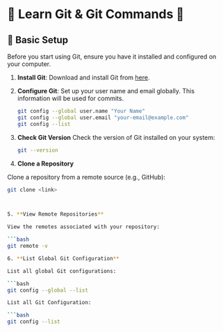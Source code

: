 # 🚀 **Learn Git & Git Commands** 🚀

## 🔧 **Basic Setup**

Before you start using Git, ensure you have it installed and configured on your computer.

1. **Install Git**:
   Download and install Git from [here](https://git-scm.com/).

2. **Configure Git**:
   Set up your user name and email globally. This information will be used for commits.

   ```bash
   git config --global user.name "Your Name"
   git config --global user.email "your-email@example.com"
   git config --list

3. **Check Git Version**
    Check the version of Git installed on your system:

    ```bash
    git --version


4. **Clone a Repository**

Clone a repository from a remote source (e.g., GitHub):

```bash
git clone <link>



5. **View Remote Repositories**

View the remotes associated with your repository:

```bash
git remote -v

6. **List Global Git Configuration**

List all global Git configurations:

```bash
git config --global --list

List all Git Configuration:

```bash
git config --list



